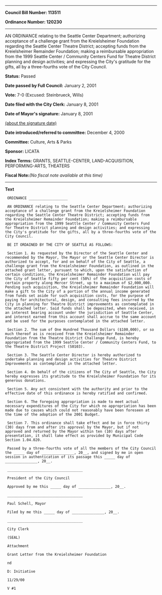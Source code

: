 

********

**Council Bill Number: 113511**
   
**Ordinance Number: 120230**
********

 AN ORDINANCE relating to the Seattle Center Department; authorizing acceptance of a challenge grant from the Kreielsheimer Foundation regarding the Seattle Center Theatre District; accepting funds from the Kreielsheimer Remainder Foundation; making a reimbursable appropriation from the 1999 Seattle Center / Community Centers Fund for Theatre District planning and design activities; and expressing the City's gratitude for the gifts, all by a three-fourths vote of the City Council.

**Status:** Passed
   
**Date passed by Full Council:** January 2, 2001
   
**Vote:** 7-0 (Excused: Steinbrueck, Wills)
   
**Date filed with the City Clerk:** January 8, 2001
   
**Date of Mayor's signature:** January 8, 2001
   
[(about the signature date)](/~public/approvaldate.htm)
   
   
   
**Date introduced/referred to committee:** December 4, 2000
   
**Committee:** Culture, Arts & Parks
   
**Sponsor:** LICATA
   
   
**Index Terms:** GRANTS, SEATTLE-CENTER, LAND-ACQUISITION, PERFORMING-ARTS, THEATERS

**Fiscal Note:**_(No fiscal note available at this time)_

********

**Text**
   
```
 ORDINANCE __________________

 AN ORDINANCE relating to the Seattle Center Department; authorizing acceptance of a challenge grant from the Kreielsheimer Foundation regarding the Seattle Center Theatre District; accepting funds from the Kreielsheimer Remainder Foundation; making a reimbursable appropriation from the 1999 Seattle Center / Community Centers Fund for Theatre District planning and design activities; and expressing the City's gratitude for the gifts, all by a three-fourths vote of the City Council.

 BE IT ORDAINED BY THE CITY OF SEATTLE AS FOLLOWS:

 Section 1. As requested by the Director of the Seattle Center and recommended by the Mayor, the Mayor or the Seattle Center Director is authorized to accept, for and on behalf of the City of Seattle, a challenge grant from the Kreielsheimer Foundation, as outlined in the attached grant letter, pursuant to which, upon the satisfaction of certain conditions, the Kreielsheimer Remainder Foundation will pay the City of Seattle fifty per cent (50%) of the acquisition costs of certain property along Mercer Street, up to a maximum of $2,000,000. Pending such acquisition, the Kreielsheimer Remainder Foundation will make a gift to the City of a portion of the annual income generated from funds set aside for such acquisition costs, for the purpose of paying for architectural, design, and consulting fees incurred by the City in planning for Theatre District improvements as contemplated in the attached letter. Said funds shall be deposited, when received, in an interest bearing account under the jurisdiction of Seattle Center, and interest earned from this account shall accrue to the same account and be used for the purposes contemplated in the attached letter.

 Section 2. The sum of One Hundred Thousand Dollars ($100,000), or so much thereof as is received from the Kreielsheimer Remainder Foundation from the Theatre District Challenge Fund, is hereby appropriated from the 1999 Seattle Center / Community Centers Fund, to the Theatre District Project (S0103).

 Section 3. The Seattle Center Director is hereby authorized to undertake planning and design activities for Theatre District Improvements as contemplated in the attached letter.

 Section 4. On behalf of the citizens of The City of Seattle, the City hereby expresses its gratitude to the Kreielsheimer Foundation for its generous donations.

 Section 5. Any act consistent with the authority and prior to the effective date of this ordinance is hereby ratified and confirmed.

 Section 6. The foregoing appropriation is made to meet actual necessary expenditures of the City for which no appropriation has been made due to causes which could not reasonably have been foreseen at the time of the adoption of the 2001 Budget.

 Section 7. This ordinance shall take effect and be in force thirty (30) days from and after its approval by the Mayor, but if not approved and returned by the Mayor within ten (10) days after presentation, it shall take effect as provided by Municipal Code Section 1.04.020.

 Passed by a three-fourths vote of all the members of the City Council the _____ day of _______________, 20__, and signed by me in open session in authentication of its passage this _____ day of _______________, 20__.

 ___________________________________

 President of the City Council

 Approved by me this _____ day of _______________, 20__.

 ___________________________________

 Paul Schell, Mayor

 Filed by me this _____ day of _______________, 20__.

 ___________________________________

 City Clerk

 (SEAL)

 Attachment

 Grant Letter from the Kreielsheimer Foundation

 nd

 D: Initiative

 11/29/00

 V #1

```
